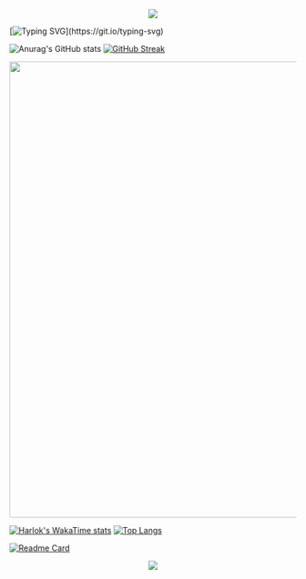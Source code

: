 <p align="center">
<img src="https://capsule-render.vercel.app/api?type=waving&color=timeGradient&height=300&&section=header&text=Hi%20There&fontSize=90&fontAlign=50&fontAlignY=30&desc=I%20am%20Eric%20Hu&descAlign=50&descSize=30&descAlignY=60&animation=twinkling" />
</p>

[![Typing SVG](https://readme-typing-svg.demolab.com?font=Fira+Code&size=30&pause=1000&center=true&vCenter=true&multiline=true&width=1000&height=100&lines=Welcome+to+my+Github+profile+page!;I+hope+you+would+like+my+projects!)](https://git.io/typing-svg)

![Anurag's GitHub stats](https://github-readme-stats.vercel.app/api?username=3b1b-sh&count_private=true&theme=buefy&show_icons=true&include_all_commits=true)  [![GitHub Streak](https://streak-stats.demolab.com?user=3b1b-sh&card_width=535)](https://git.io/streak-stats)

<img width="800" src="https://github-readme-activity-graph.vercel.app/graph?username=3b1b-sh&theme=github-compact&hide_border=true&area=true" />

[![Harlok's WakaTime stats](https://github-readme-stats.vercel.app/api/wakatime?username=Epiphany_Resolution)](https://github.com/anuraghazra/github-readme-stats) [![Top Langs](https://github-readme-stats.vercel.app/api/top-langs/?username=3b1b-sh&theme=transparent&hide_border=true&layout=donut&langs_count=8)](https://github.com/3b1b-sh)


[![Readme Card](https://github-readme-stats.vercel.app/api/pin/?username=3b1b-sh&repo=Project-Performance-Evaluation-of-Bandit-Algorithms&show_owner=true
)](https://github.com/3b1b-sh/Project-Performance-Evaluation-of-Bandit-Algorithms )                           


<p align="center">
<img src="https://capsule-render.vercel.app/api?type=waving&color=timeGradient&height=300&&section=footer&text=The%20End&fontSize=90&fontAlign=50&fontAlignY=70&desc=Hope%20%you%20have%20a%20nice%20day%20!&descAlign=50&descSize=30&descAlignY=40&animation=twinkling" />
</p>
